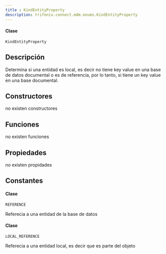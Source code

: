 ```yaml
---
title : KindEntityProperty
description: trifenix.connect.mdm.enums.KindEntityProperty
---
```




<CodeBlock slots = 'heading, code' repeat = '1' languages = 'C#' />

#### Clase
```
KindEntityProperty
```

## Descripción
Determina si una entidad es local, es decir no tiene key value en una base de datos documental
o es de referencia, por lo tanto, si tiene un key value en una base documental.
## Constructores

no existen constructores


## Funciones

no existen funciones

## Propiedades

no existen propidades

## Constantes

<CodeBlock slots = 'heading, code' repeat = '1' languages = 'C#' />

#### Clase
```
REFERENCE
```


Referecia a una entidad de la base de datos

<CodeBlock slots = 'heading, code' repeat = '1' languages = 'C#' />

#### Clase
```
LOCAL_REFERENCE
```


Referecia a una entidad local, es decir que es parte del objeto
